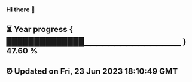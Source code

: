 ### Hi there 👋
⏳ Year progress { ██████████████▁▁▁▁▁▁▁▁▁▁▁▁▁▁▁▁ } 47.60 %
---
⏰ Updated on Fri, 23 Jun 2023 18:10:49 GMT
---
